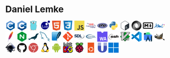 # Daniel Lemke

<div>
<img src="https://github.com/devicons/devicon/blob/master/icons/c/c-original.svg" title="C" alt="C" width="32" height="32">
<img src="https://github.com/devicons/devicon/blob/master/icons/cplusplus/cplusplus-original.svg" title="C++" alt="C++" width="32" height="32">
<img src="https://github.com/devicons/devicon/blob/master/icons/go/go-original.svg" title="Go" alt="Go" width="32" height="32">
<img src="https://github.com/devicons/devicon/blob/master/icons/lua/lua-original.svg" title="Lua" alt="Lua" width="32" height="32">
<img src="https://github.com/devicons/devicon/blob/master/icons/html5/html5-original.svg" title="HTML" alt="HTML" width="32" height="32">
<img src="https://github.com/devicons/devicon/blob/master/icons/css3/css3-original.svg" title="CSS" alt="CSS" width="32" height="32">
<img src="https://github.com/devicons/devicon/blob/master/icons/javascript/javascript-original.svg" title="JavaScript" alt="JavaScript" width="32" height="32">
<img src="https://github.com/devicons/devicon/blob/master/icons/awk/awk-original-wordmark.svg" title="awk" alt="awk" width="32" height="32">
<img src="https://github.com/devicons/devicon/blob/master/icons/php/php-original.svg" title="PHP" alt="PHP" width="32" height="32">
<img src="https://github.com/devicons/devicon/blob/master/icons/python/python-original.svg" title="Python" alt="Python" width="32" height="32">
<img src="https://github.com/devicons/devicon/blob/master/icons/bash/bash-plain.svg" title="shell" alt="shell" width="32" height="32">
<img src="https://github.com/devicons/devicon/blob/master/icons/json/json-original.svg" title="JSON" alt="JSON" width="32" height="32">
<img src="https://github.com/devicons/devicon/blob/master/icons/markdown/markdown-original.svg" title="Markdown" alt="Markdown" width="32" height="32">
<img src="https://github.com/devicons/devicon/blob/master/icons/xml/xml-original.svg" title="XML" alt="XML" width="32" height="32">
<img src="https://github.com/devicons/devicon/blob/master/icons/apache/apache-original.svg" title="Apache" alt="Apache" width="32" height="32">
<img src="https://github.com/devicons/devicon/blob/master/icons/nginx/nginx-original.svg" title="nginx" alt="nginx" width="32" height="32">
<img src="https://github.com/devicons/devicon/blob/master/icons/mariadb/mariadb-original.svg" title="MariaDB" alt="MariaDB" width="32" height="32">
<img src="https://github.com/devicons/devicon/blob/master/icons/mysql/mysql-original.svg" title="MySQL" alt="MySQL" width="32" height="32">
<img src="https://github.com/devicons/devicon/blob/master/icons/sqlite/sqlite-original.svg" title="SQLite" alt="SQLite" width="32" height="32">
<img src="https://github.com/devicons/devicon/blob/master/icons/git/git-original.svg" title="git" alt="git" width="32" height="32">
<img src="https://github.com/devicons/devicon/blob/master/icons/sdl/sdl-original.svg" title="SDL" alt="SDL" width="32" height="32">
<img src="https://github.com/devicons/devicon/blob/master/icons/opengl/opengl-original.svg" title="OpenGL" alt="OpenGL" width="32" height="32">
<img src="https://github.com/devicons/devicon/blob/master/icons/wasm/wasm-original.svg" title="WASM" alt="WASM" width="32" height="32">
<img src="https://github.com/devicons/devicon/blob/master/icons/ssh/ssh-original-wordmark.svg" title="SSH" alt="SSH" width="32" height="32">
<img src="https://github.com/devicons/devicon/blob/master/icons/vim/vim-original.svg" title="vim" alt="vim" width="32" height="32">
<img src="https://github.com/devicons/devicon/blob/master/icons/vscode/vscode-original.svg" title="Visual Studio Code" alt="Visual Studio Code" width="32" height="32">
<img src="https://github.com/devicons/devicon/blob/master/icons/androidstudio/androidstudio-original.svg" title="Android Studio" alt="Android Studio" width="32" height="32">
<img src="https://github.com/devicons/devicon/blob/master/icons/gimp/gimp-original.svg" title="Gimp" alt="Gimp" width="32" height="32">
<img src="https://github.com/devicons/devicon/blob/master/icons/inkscape/inkscape-original.svg" title="Inkscape" alt="Inkscape" width="32" height="32">
<img src="https://github.com/devicons/devicon/blob/master/icons/github/github-original.svg" title="GitHub" alt="GitHub" width="32" height="32">
<img src="https://github.com/devicons/devicon/blob/master/icons/chrome/chrome-plain.svg" title="Chrome" alt="Chrome" width="32" height="32">
<img src="https://github.com/devicons/devicon/blob/master/icons/linux/linux-original.svg" title="Linux" alt="Linux" width="32" height="32">
<img src="https://github.com/devicons/devicon/blob/master/icons/android/android-original.svg" title="Android" alt="Android" width="32" height="32">
<img src="https://github.com/devicons/devicon/blob/master/icons/msdos/msdos-original.svg" title="DOS" alt="DOS" width="32" height="32">
<img src="https://github.com/devicons/devicon/blob/master/icons/raspberrypi/raspberrypi-original.svg" title="Raspberry Pi" alt="Raspberry Pi" width="32" height="32">
<img src="https://github.com/devicons/devicon/blob/master/icons/ubuntu/ubuntu-original.svg" title="Ubuntu" alt="Ubuntu" width="32" height="32">
<img src="https://github.com/devicons/devicon/blob/master/icons/unix/unix-original.svg" title="Unix" alt="Unix" width="32" height="32">
<img src="https://github.com/devicons/devicon/blob/master/icons/windows11/windows11-original.svg" title="Windows" alt="Windows" width="32" height="32">
</div>

<!--
- 🔭 I’m currently working on ...
- 🌱 I’m currently learning ...
- 👯 I’m looking to collaborate on ...
- 🤔 I’m looking for help with ...
- 💬 Ask me about ...
- ⚡ Fun fact: ...
-->
